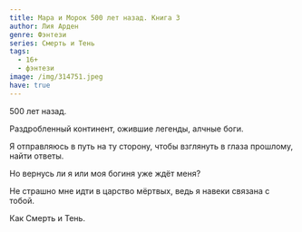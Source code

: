 ```yaml
---
title: Мара и Морок 500 лет назад. Книга 3
author: Лия Арден
genre: Фэнтези
series: Смерть и Тень
tags:
  - 16+
  - фэнтези
image: /img/314751.jpeg
have: true
---
```

500 лет назад.

Раздробленный континент, ожившие легенды, алчные боги.

Я отправляюсь в путь на ту сторону, чтобы взглянуть в глаза прошлому, найти ответы.

Но вернусь ли я или моя богиня уже ждёт меня?

Не страшно мне идти в царство мёртвых, ведь я навеки связана с тобой.

Как Смерть и Тень.